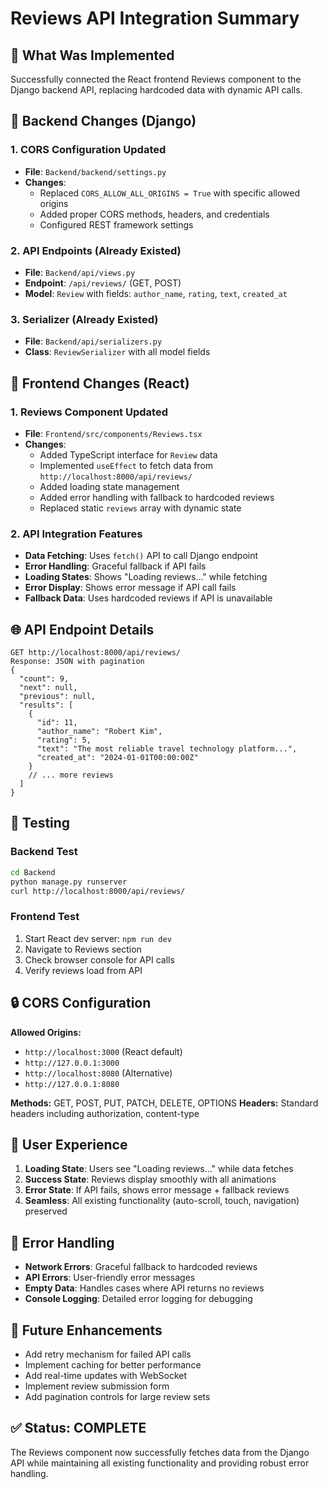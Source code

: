 # Reviews API Integration Summary

## 🎯 **What Was Implemented**

Successfully connected the React frontend Reviews component to the Django backend API, replacing hardcoded data with dynamic API calls.

## 🔧 **Backend Changes (Django)**

### **1. CORS Configuration Updated**
- **File**: `Backend/backend/settings.py`
- **Changes**: 
  - Replaced `CORS_ALLOW_ALL_ORIGINS = True` with specific allowed origins
  - Added proper CORS methods, headers, and credentials
  - Configured REST framework settings

### **2. API Endpoints (Already Existed)**
- **File**: `Backend/api/views.py`
- **Endpoint**: `/api/reviews/` (GET, POST)
- **Model**: `Review` with fields: `author_name`, `rating`, `text`, `created_at`

### **3. Serializer (Already Existed)**
- **File**: `Backend/api/serializers.py`
- **Class**: `ReviewSerializer` with all model fields

## 🚀 **Frontend Changes (React)**

### **1. Reviews Component Updated**
- **File**: `Frontend/src/components/Reviews.tsx`
- **Changes**:
  - Added TypeScript interface for `Review` data
  - Implemented `useEffect` to fetch data from `http://localhost:8000/api/reviews/`
  - Added loading state management
  - Added error handling with fallback to hardcoded reviews
  - Replaced static `reviews` array with dynamic state

### **2. API Integration Features**
- **Data Fetching**: Uses `fetch()` API to call Django endpoint
- **Error Handling**: Graceful fallback if API fails
- **Loading States**: Shows "Loading reviews..." while fetching
- **Error Display**: Shows error message if API call fails
- **Fallback Data**: Uses hardcoded reviews if API is unavailable

## 🌐 **API Endpoint Details**

```
GET http://localhost:8000/api/reviews/
Response: JSON with pagination
{
  "count": 9,
  "next": null,
  "previous": null,
  "results": [
    {
      "id": 11,
      "author_name": "Robert Kim",
      "rating": 5,
      "text": "The most reliable travel technology platform...",
      "created_at": "2024-01-01T00:00:00Z"
    }
    // ... more reviews
  ]
}
```

## 🧪 **Testing**

### **Backend Test**
```bash
cd Backend
python manage.py runserver
curl http://localhost:8000/api/reviews/
```

### **Frontend Test**
1. Start React dev server: `npm run dev`
2. Navigate to Reviews section
3. Check browser console for API calls
4. Verify reviews load from API

## 🔒 **CORS Configuration**

**Allowed Origins:**
- `http://localhost:3000` (React default)
- `http://127.0.0.1:3000`
- `http://localhost:8080` (Alternative)
- `http://127.0.0.1:8080`

**Methods:** GET, POST, PUT, PATCH, DELETE, OPTIONS
**Headers:** Standard headers including authorization, content-type

## 📱 **User Experience**

1. **Loading State**: Users see "Loading reviews..." while data fetches
2. **Success State**: Reviews display smoothly with all animations
3. **Error State**: If API fails, shows error message + fallback reviews
4. **Seamless**: All existing functionality (auto-scroll, touch, navigation) preserved

## 🚨 **Error Handling**

- **Network Errors**: Graceful fallback to hardcoded reviews
- **API Errors**: User-friendly error messages
- **Empty Data**: Handles cases where API returns no reviews
- **Console Logging**: Detailed error logging for debugging

## 🔮 **Future Enhancements**

- Add retry mechanism for failed API calls
- Implement caching for better performance
- Add real-time updates with WebSocket
- Implement review submission form
- Add pagination controls for large review sets

## ✅ **Status: COMPLETE**

The Reviews component now successfully fetches data from the Django API while maintaining all existing functionality and providing robust error handling.
